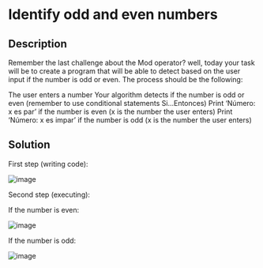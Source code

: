 # Identify odd and even numbers

## Description

Remember the last challenge about the Mod operator? well, today your task will be to create a program that will be able to detect based on the user input if the number is odd or even. The process should be the following:

The user enters a number
Your algorithm detects if the number is odd or even (remember to use conditional statements Si...Entonces)
Print ‘Número: x es par’ if the number is even (x is the number the user enters)
Print ‘Número: x es impar’ if the number is odd (x is the number the user enters)

## Solution

First step (writing code):

![image](https://user-images.githubusercontent.com/116694224/207482182-94e56f0a-7914-40ca-b8b3-57edce768520.png)

Second step (executing):

If the number is even:

![image](https://user-images.githubusercontent.com/116694224/207482317-164a1617-abcf-43a9-a109-e866b4d075e4.png)

If the number is odd:

![image](https://user-images.githubusercontent.com/116694224/207482386-396c1761-0d48-4203-b141-cc4e523c84ea.png)
